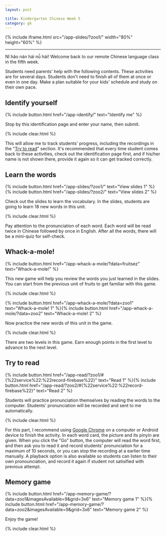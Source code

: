 ```yaml
---
layout: post

title: Kindergarten Chinese Week 5
category: gk
---
```


{% include iframe.html src="/app-slides/?zoo1/" width="80%" height="60%" %}

---

Nǐ hǎo nán hái nǚ hái! Welcome back to our remote Chinese language class in the fifth week.

Students need parents' help with the following contents. These activities are for several days. Students don't need to finish all of them at once or even in one day. Make a plan suitable for your kids' schedule and study on their own pace.

## Identify yourself

{% include button.html href="/app-identify/" text="Identify me" %}

Stop by this identification page and enter your name, then submit.

{% include clear.html %}

This will allow me to track students' progress, including the recordings in the "[Try to read](#try-to-read)" section. It's recommended that every time student comes back to these activities, check out the identification page first, and if his/her name is not shown there, provide it again so it can get tracked correctly.

## Learn the words

{% include button.html href="/app-slides/?zoo1/" text="View slides 1" %} {% include button.html href="/app-slides/?zoo2/" text="View slides 2" %}

Check out the slides to learn the vocabulary. In the slides, students are going to learn 18 new words in this unit.

{% include clear.html %}

Pay attention to the pronunciation of each word. Each word will be read twice in Chinese followed by once in English. After all the words, there will be a mini-quiz for self-check.

## Whack-a-mole!

{% include button.html href="/app-whack-a-mole/?data=fruitsez" text="Whack-a-mole!" %}

This new game will help you review the words you just learned in the slides. You can start from the previous unit of fruits to get familiar with this game.

{% include clear.html %}

{% include button.html href="/app-whack-a-mole/?data=zoo1" text="Whack-a-mole! 1" %}{% include button.html href="/app-whack-a-mole/?data=zoo2" text="Whack-a-mole! 2" %}

Now practice the new words of this unit in the game.

{% include clear.html %}

There are two levels in this game. Earn enough points in the first level to advance to the next level.

## Try to read

{% include button.html href="/app-read/?zoo1/#{%22service%22:%22record-firebase%22}" text="Read 1" %}{% include button.html href="/app-read/?zoo2/#{%22service%22:%22record-firebase%22}" text="Read 2" %}

Students will practice pronunciation themselves by reading the words to the computer. Students' pronunciation will be recorded and sent to me automatically.

{% include clear.html %}

For this part, I recommend using [Google Chrome][chrome] on a computer or Android device to finish the activity. In each word card, the picture and its pinyin are given. When you click the "Go" button, the computer will read the word first, and then ask you to read it and record students' pronunciation for a maximum of 10 seconds, or you can stop the recording at a earlier time manually. A playback option is also available so students can listen to their own pronounciation, and record it again if student not satisified with previous attempt.

## Memory game

{% include button.html href="/app-memory-game/?data=zoo1&imagesAvailable=9&grid=3x6" text="Memory game 1" %}{% include button.html href="/app-memory-game/?data=zoo2&imagesAvailable=9&grid=3x6" text="Memory game 2" %}

Enjoy the game!

{% include clear.html %}

[chrome]: https://www.google.com/intl/en/chrome/
